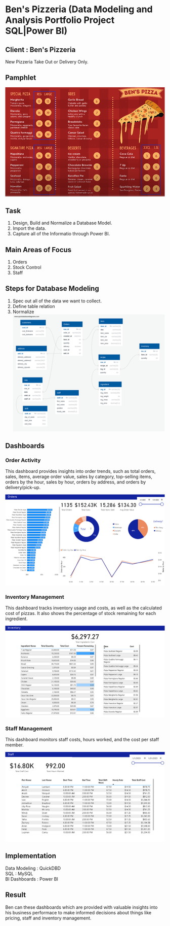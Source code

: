 # Ben's Pizzeria (Data Modeling and Analysis Portfolio Project SQL|Power BI)

## Client : Ben's Pizzeria 
New Pizzeria Take Out or Delivery Only.

## Pamphlet
![Pamphlet](Images/Pamphlet.png)

## Task
1. Design, Build and Normalize a Database Model.
2. Import the data.
3. Capture all of the Informatio through Power BI.

## Main Areas of Focus
1. Orders
2. Stock Control
3. Staff

## Steps for Database Modeling
1. Spec out all of the data we want to collect.
2. Define table relation
3. Normalize
![Data Model](DataModel.png)

## Dashboards

### Order Activity

This dashboard provides insights into order trends, such as total orders, sales, items, average order value, sales by category, top-selling items, orders by the hour, sales by hour, orders by address, and orders by delivery/pick-up.
  
![Orders Dashboard](Images/Orders.png)

### Inventory Management

This dashboard tracks inventory usage and costs, as well as the calculated cost of pizzas. It also shows the percentage of stock remaining for each ingredient.

![Inventory Dashboard](Images/Inventory.png)

### Staff Management

This dashboard monitors staff costs, hours worked, and the cost per staff member.

![Staff Dashboard](Images/Staff.png)

## Implementation

Data Modeling : QuickDBD  
SQL : MySQL  
BI Dashboards : Power BI  

## Result
Ben can these dashboards which are provided with valuable insights into his business performace to make informed decisions about things like pricing, staff and inventory management.
